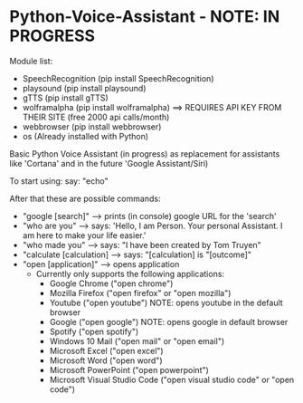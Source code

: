 # Python-Voice-Assistant - NOTE: IN PROGRESS

Module list:
  - SpeechRecognition (pip install SpeechRecognition)
  - playsound (pip install playsound)
  - gTTS (pip install gTTS)
  - wolframalpha (pip install wolframalpha) ==> REQUIRES API KEY FROM THEIR SITE (free 2000 api calls/month)
  - webbrowser (pip install webbrowser)
  - os (Already installed with Python)
  
Basic Python Voice Assistant (in progress) as replacement for assistants like 'Cortana' and in the future 'Google Assistant/Siri)

To start using:
say: "echo"

After that these are possible commands:
- "google [search]" --> prints (in console) google URL for the 'search'
- "who are you" --> says: 'Hello, I am Person. Your personal Assistant. I am here to make your life easier.'
- "who made you" --> says: "I have been created by Tom Truyen"
- "calculate [calculation] --> says: "[calculation] is "[outcome]"
- "open [application]" --> opens application
  * Currently only supports the following applications:
    + Google Chrome ("open chrome")
    + Mozilla Firefox ("open firefox" or "open mozilla")
    + Youtube ("open youtube") NOTE: opens youtube in the default browser
    + Google ("open google") NOTE: opens google in default browser
    + Spotify ("open spotify")
    + Windows 10 Mail ("open mail" or "open email")
    + Microsoft Excel ("open excel")
    + Microsoft Word ("open word")
    + Microsoft PowerPoint ("open powerpoint")
    + Microsoft Visual Studio Code ("open visual studio code" or "open code")
    
